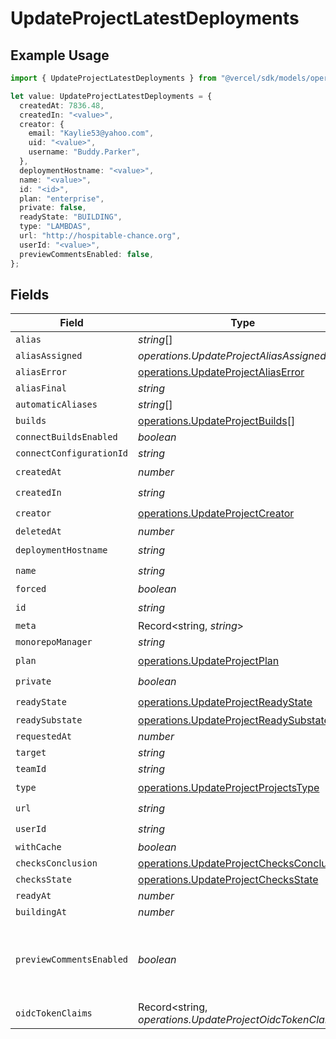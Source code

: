 # UpdateProjectLatestDeployments

## Example Usage

```typescript
import { UpdateProjectLatestDeployments } from "@vercel/sdk/models/operations";

let value: UpdateProjectLatestDeployments = {
  createdAt: 7836.48,
  createdIn: "<value>",
  creator: {
    email: "Kaylie53@yahoo.com",
    uid: "<value>",
    username: "Buddy.Parker",
  },
  deploymentHostname: "<value>",
  name: "<value>",
  id: "<id>",
  plan: "enterprise",
  private: false,
  readyState: "BUILDING",
  type: "LAMBDAS",
  url: "http://hospitable-chance.org",
  userId: "<value>",
  previewCommentsEnabled: false,
};
```

## Fields

| Field                                                                                                | Type                                                                                                 | Required                                                                                             | Description                                                                                          | Example                                                                                              |
| ---------------------------------------------------------------------------------------------------- | ---------------------------------------------------------------------------------------------------- | ---------------------------------------------------------------------------------------------------- | ---------------------------------------------------------------------------------------------------- | ---------------------------------------------------------------------------------------------------- |
| `alias`                                                                                              | *string*[]                                                                                           | :heavy_minus_sign:                                                                                   | N/A                                                                                                  |                                                                                                      |
| `aliasAssigned`                                                                                      | *operations.UpdateProjectAliasAssigned*                                                              | :heavy_minus_sign:                                                                                   | N/A                                                                                                  |                                                                                                      |
| `aliasError`                                                                                         | [operations.UpdateProjectAliasError](../../models/operations/updateprojectaliaserror.md)             | :heavy_minus_sign:                                                                                   | N/A                                                                                                  |                                                                                                      |
| `aliasFinal`                                                                                         | *string*                                                                                             | :heavy_minus_sign:                                                                                   | N/A                                                                                                  |                                                                                                      |
| `automaticAliases`                                                                                   | *string*[]                                                                                           | :heavy_minus_sign:                                                                                   | N/A                                                                                                  |                                                                                                      |
| `builds`                                                                                             | [operations.UpdateProjectBuilds](../../models/operations/updateprojectbuilds.md)[]                   | :heavy_minus_sign:                                                                                   | N/A                                                                                                  |                                                                                                      |
| `connectBuildsEnabled`                                                                               | *boolean*                                                                                            | :heavy_minus_sign:                                                                                   | N/A                                                                                                  |                                                                                                      |
| `connectConfigurationId`                                                                             | *string*                                                                                             | :heavy_minus_sign:                                                                                   | N/A                                                                                                  |                                                                                                      |
| `createdAt`                                                                                          | *number*                                                                                             | :heavy_check_mark:                                                                                   | N/A                                                                                                  |                                                                                                      |
| `createdIn`                                                                                          | *string*                                                                                             | :heavy_check_mark:                                                                                   | N/A                                                                                                  |                                                                                                      |
| `creator`                                                                                            | [operations.UpdateProjectCreator](../../models/operations/updateprojectcreator.md)                   | :heavy_check_mark:                                                                                   | N/A                                                                                                  |                                                                                                      |
| `deletedAt`                                                                                          | *number*                                                                                             | :heavy_minus_sign:                                                                                   | N/A                                                                                                  |                                                                                                      |
| `deploymentHostname`                                                                                 | *string*                                                                                             | :heavy_check_mark:                                                                                   | N/A                                                                                                  |                                                                                                      |
| `name`                                                                                               | *string*                                                                                             | :heavy_check_mark:                                                                                   | N/A                                                                                                  |                                                                                                      |
| `forced`                                                                                             | *boolean*                                                                                            | :heavy_minus_sign:                                                                                   | N/A                                                                                                  |                                                                                                      |
| `id`                                                                                                 | *string*                                                                                             | :heavy_check_mark:                                                                                   | N/A                                                                                                  |                                                                                                      |
| `meta`                                                                                               | Record<string, *string*>                                                                             | :heavy_minus_sign:                                                                                   | N/A                                                                                                  |                                                                                                      |
| `monorepoManager`                                                                                    | *string*                                                                                             | :heavy_minus_sign:                                                                                   | N/A                                                                                                  |                                                                                                      |
| `plan`                                                                                               | [operations.UpdateProjectPlan](../../models/operations/updateprojectplan.md)                         | :heavy_check_mark:                                                                                   | N/A                                                                                                  |                                                                                                      |
| `private`                                                                                            | *boolean*                                                                                            | :heavy_check_mark:                                                                                   | N/A                                                                                                  |                                                                                                      |
| `readyState`                                                                                         | [operations.UpdateProjectReadyState](../../models/operations/updateprojectreadystate.md)             | :heavy_check_mark:                                                                                   | N/A                                                                                                  |                                                                                                      |
| `readySubstate`                                                                                      | [operations.UpdateProjectReadySubstate](../../models/operations/updateprojectreadysubstate.md)       | :heavy_minus_sign:                                                                                   | N/A                                                                                                  |                                                                                                      |
| `requestedAt`                                                                                        | *number*                                                                                             | :heavy_minus_sign:                                                                                   | N/A                                                                                                  |                                                                                                      |
| `target`                                                                                             | *string*                                                                                             | :heavy_minus_sign:                                                                                   | N/A                                                                                                  |                                                                                                      |
| `teamId`                                                                                             | *string*                                                                                             | :heavy_minus_sign:                                                                                   | N/A                                                                                                  |                                                                                                      |
| `type`                                                                                               | [operations.UpdateProjectProjectsType](../../models/operations/updateprojectprojectstype.md)         | :heavy_check_mark:                                                                                   | N/A                                                                                                  |                                                                                                      |
| `url`                                                                                                | *string*                                                                                             | :heavy_check_mark:                                                                                   | N/A                                                                                                  |                                                                                                      |
| `userId`                                                                                             | *string*                                                                                             | :heavy_check_mark:                                                                                   | N/A                                                                                                  |                                                                                                      |
| `withCache`                                                                                          | *boolean*                                                                                            | :heavy_minus_sign:                                                                                   | N/A                                                                                                  |                                                                                                      |
| `checksConclusion`                                                                                   | [operations.UpdateProjectChecksConclusion](../../models/operations/updateprojectchecksconclusion.md) | :heavy_minus_sign:                                                                                   | N/A                                                                                                  |                                                                                                      |
| `checksState`                                                                                        | [operations.UpdateProjectChecksState](../../models/operations/updateprojectchecksstate.md)           | :heavy_minus_sign:                                                                                   | N/A                                                                                                  |                                                                                                      |
| `readyAt`                                                                                            | *number*                                                                                             | :heavy_minus_sign:                                                                                   | N/A                                                                                                  |                                                                                                      |
| `buildingAt`                                                                                         | *number*                                                                                             | :heavy_minus_sign:                                                                                   | N/A                                                                                                  |                                                                                                      |
| `previewCommentsEnabled`                                                                             | *boolean*                                                                                            | :heavy_minus_sign:                                                                                   | Whether or not preview comments are enabled for the deployment                                       | false                                                                                                |
| `oidcTokenClaims`                                                                                    | Record<string, *operations.UpdateProjectOidcTokenClaims*>                                            | :heavy_minus_sign:                                                                                   | N/A                                                                                                  |                                                                                                      |